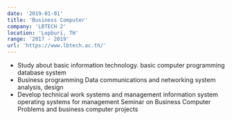 ```yaml
---
date: '2019-01-01'
title: 'Business Computer'
company: 'LBTECH 2'
location: 'Lopburi, TH'
range: '2017 - 2019'
url: 'https://www.lbtech.ac.th/'
---
```


- Study about basic information technology. basic computer programming database system
- Business programming Data communications and networking system analysis, design
- Develop technical work systems and management information system operating systems for management Seminar on Business Computer Problems and business computer projects
